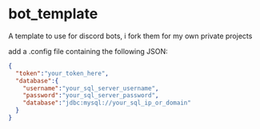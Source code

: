 # bot_template
A template to use for discord bots, i fork them for my own private projects

add a .config file containing the following JSON:


```json
{
  "token":"your_token_here",
  "database":{
    "username":"your_sql_server_username",
    "password":"your_sql_server_password",
    "database":"jdbc:mysql://your_sql_ip_or_domain" 
  }
}
```
